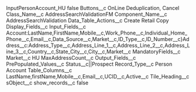 <?xml version="1.0" encoding="UTF-8"?>
<CustomMetadata xmlns="http://soap.sforce.com/2006/04/metadata" xmlns:xsi="http://www.w3.org/2001/XMLSchema-instance" xmlns:xsd="http://www.w3.org/2001/XMLSchema">
    <label>InputPersonAccount_HU</label>
    <protected>false</protected>
    <values>
        <field>Buttons__c</field>
        <value xsi:type="xsd:string">OnLine Deduplication, Cancel</value>
    </values>
    <values>
        <field>Class_Name__c</field>
        <value xsi:type="xsd:string">AddressSearchValidationFM</value>
    </values>
    <values>
        <field>Component_Name__c</field>
        <value xsi:type="xsd:string">AddressSearchValidation</value>
    </values>
    <values>
        <field>Data_Table_Actions__c</field>
        <value xsi:type="xsd:string">Create Retail Copy</value>
    </values>
    <values>
        <field>Display_Fields__c</field>
        <value xsi:nil="true"/>
    </values>
    <values>
        <field>Input_Fields__c</field>
        <value xsi:type="xsd:string">Account:LastName,FirstName,Mobile__c,Work_Phone__c,Individual_Home_Phone__c,Email__c,Data_Source__c,Market__c,ID_Type__c,ID_Number__c}Address__c:Address_Type__c,Address_Line_1__c,Address_Line_2__c,Address_Line_3__c,Country__c,State_City__c,City__c,Market__c</value>
    </values>
    <values>
        <field>MandatoryFields__c</field>
        <value xsi:nil="true"/>
    </values>
    <values>
        <field>Market__c</field>
        <value xsi:type="xsd:string">HU</value>
    </values>
    <values>
        <field>MaxAddressCount__c</field>
        <value xsi:nil="true"/>
    </values>
    <values>
        <field>Output_Fields__c</field>
        <value xsi:nil="true"/>
    </values>
    <values>
        <field>PrePopulated_Values__c</field>
        <value xsi:type="xsd:string">Status__c||Prospect</value>
    </values>
    <values>
        <field>Record_Type__c</field>
        <value xsi:type="xsd:string">Person Account</value>
    </values>
    <values>
        <field>Table_Columns__c</field>
        <value xsi:type="xsd:string">LastName,firstName,Mobile__c,Email__c,UCID__c,Active__c</value>
    </values>
    <values>
        <field>Tile_Heading__c</field>
        <value xsi:nil="true"/>
    </values>
    <values>
        <field>sObject__c</field>
        <value xsi:nil="true"/>
    </values>
    <values>
        <field>show_records__c</field>
        <value xsi:type="xsd:boolean">false</value>
    </values>
</CustomMetadata>
